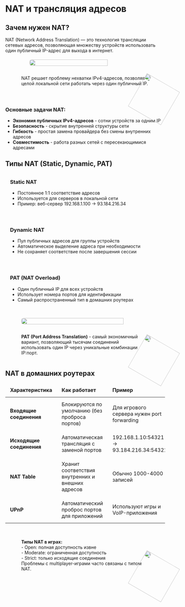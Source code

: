 # NAT и трансляция адресов

<h2 id="nat-why">Зачем нужен NAT?</h2><p>NAT (Network Address Translation) — это технология трансляции сетевых адресов, позволяющая множеству устройств использовать один публичный IP-адрес для выхода в интернет.</p><div style="position: relative; display: flex; justify-content: center; flex-direction: column; align-items: center; margin: 20px 0;"> <img width="70%" src="/theory/nat-principle.png" style="border-radius: 0.5rem;" /> <div class='note'> NAT решает проблему нехватки IPv4-адресов, позволяя целой локальной сети работать через один публичный IP. <img src="/cat4.svg" style="position: absolute; bottom: 0; right: 0; translate: 50% 50%; transform: rotate(30deg); width: 120px;"> </div> </div><h3>Основные задачи NAT:</h3> <ul> <li><strong>Экономия публичных IPv4-адресов</strong> - сотни устройств за одним IP</li> <li><strong>Безопасность</strong> - скрытие внутренней структуры сети</li> <li><strong>Гибкость</strong> - простая замена провайдера без смены внутренних адресов</li> <li><strong>Совместимость</strong> - работа разных сетей с пересекающимися адресами</li> </ul><h2 id="nat-types">Типы NAT (Static, Dynamic, PAT)</h2><div style="display: grid; grid-template-columns: repeat(auto-fit, minmax(300px, 1fr)); gap: 20px; margin: 20px 0;"> <div style="border: 1px solid var(--detail-gray); border-radius: 0.5rem; padding: 15px;"> <h3 style="margin-top: 0;">Static NAT</h3> <ul> <li>Постоянное 1:1 соответствие адресов</li> <li>Используется для серверов в локальной сети</li> <li>Пример: веб-сервер 192.168.1.100 → 93.184.216.34</li> </ul> </div> <div style="border: 1px solid var(--detail-gray); border-radius: 0.5rem; padding: 15px;"> <h3 style="margin-top: 0;">Dynamic NAT</h3> <ul> <li>Пул публичных адресов для группы устройств</li> <li>Автоматическое выделение адреса при необходимости</li> <li>Не сохраняет соответствие после завершения сессии</li> </ul> </div> <div style="border: 1px solid var(--detail-gray); border-radius: 0.5rem; padding: 15px;"> <h3 style="margin-top: 0;">PAT (NAT Overload)</h3> <ul> <li>Один публичный IP для всех устройств</li> <li>Использует номера портов для идентификации</li> <li>Самый распространенный тип в домашних роутерах</li> </ul> </div> </div><div style="position: relative; display: flex; justify-content: center; flex-direction: column; align-items: center; margin: 20px 0;"> <img src="/theory/nat-types.png" style="width: 80%; border-radius: 0.5rem;"> <div class="note"> <strong>PAT (Port Address Translation)</strong> - самый экономичный вариант, позволяющий тысячам соединений использовать один IP через уникальные комбинации IP:порт. <img src="/cat4.svg" style="position: absolute; bottom: 0; right: 0; translate: 50% 50%; transform: rotate(30deg); width: 120px;"> </div> </div><h2 id="nat-home">NAT в домашних роутерах</h2><table> <thead> <tr> <th>Характеристика</th> <th>Как работает</th> <th>Пример</th> </tr> </thead> <tbody> <tr> <td><strong>Входящие соединения</strong></td> <td>Блокируются по умолчанию (без проброса портов)</td> <td>Для игрового сервера нужен port forwarding</td> </tr> <tr> <td><strong>Исходящие соединения</strong></td> <td>Автоматическая трансляция с заменой портов</td> <td>192.168.1.10:54321 → 93.184.216.34:54321</td> </tr> <tr> <td><strong>NAT Table</strong></td> <td>Хранит соответствия внутренних и внешних адресов</td> <td>Обычно 1000-4000 записей</td> </tr> <tr> <td><strong>UPnP</strong></td> <td>Автоматический проброс портов для приложений</td> <td>Используют игры и VoIP-приложения</td> </tr> </tbody> </table><div style="position: relative; display: flex; justify-content: center; flex-direction: column; align-items: center; margin: 20px 0;"> <div class="note warning"> <strong>Типы NAT в играх:</strong><br> - Open: полная доступность извне<br> - Moderate: ограниченная доступность<br> - Strict: только исходящие соединения<br> Проблемы с multiplayer-играми часто связаны с типом NAT. <img src="/cat4.svg" style="position: absolute; bottom: 0; right: 0; translate: 50% 50%; transform: rotate(30deg); width: 120px;"> </div> </div><style> table { width: 100%; border-collapse: collapse; margin: 15px 0; } th, td { padding: 12px 15px; border: 1px solid var(--detail-gray); text-align: left; } th { background-color: var(--element-gray); font-weight: bold; } tr:nth-child(even) { background-color: var(--element-gray); } .note { border-left: 4px solid var(--highlight-purple); background-color: var(--element-gray); width: 80%; min-height: 60px; border-radius: 0.5rem; padding: 15px; position: relative; margin-top: 15px; } .note.warning { border-left-color: var(--warning-orange); } @media (max-width: 768px) { .grid-container { grid-template-columns: 1fr; } .illustration img, .note { width: 95%; } } </style>
